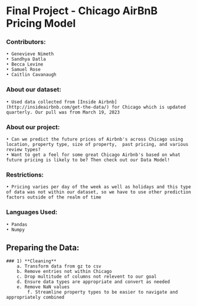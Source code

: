 # **Final Project - Chicago AirBnB Pricing Model**

### **Contributors**:

	• Genevieve Nimeth
	• Sandhya Datla
	• Becca Levine
	• Samuel Rose
	• Caitlin Cavanaugh

### **About our dataset**:

	• Used data collected from [Inside Airbnb] (http://insideairbnb.com/get-the-data/) for Chicago which is updated quarterly. Our pull was from March 19, 2023	
	
	        
 ### **About our project**:

	• Can we predict the future prices of Airbnb's across Chicago using location, property type, size of property,  past pricing, and various review types?
	• Want to get a feel for some great Chicago Airbnb's based on what future pricing is likely to be? Then check out our Data Model!

### **Restrictions**:
	• Pricing varies per day of the week as well as holidays and this type of data was not within our dataset, so we have to use other prediction factors outside of the realm of time

### **Languages Used**:
	• Pandas
	• Numpy
	

## **Preparing the Data**:

	### 1) **Cleaning**
		a. Transform data from gz to csv
		b. Remove entries not within Chicago
		c. Drop multitude of columns not relevent to our goal
		d. Ensure data types are appropriate and convert as needed
		e. Remove NaN values
    		f. Streamline property types to be easier to navigate and appropriately combined
